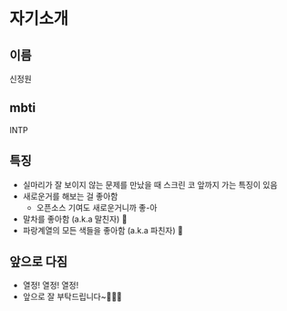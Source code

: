 # 자기소개

## 이름

신정원

## mbti

INTP

## 특징

- 실마리가 잘 보이지 않는 문제를 만났을 때 스크린 코 앞까지 가는 특징이 있음
- 새로운거를 해보는 걸 좋아함
  - 오픈소스 기여도 새로운거니까 좋-아
- 말차를 좋아함 (a.k.a 말친자) 💚
- 파랑계열의 모든 색들을 좋아함 (a.k.a 파친자) 💙

## 앞으로 다짐

- 열정! 열정! 열정!
- 앞으로 잘 부탁드립니다~🙇🏻‍♀️
